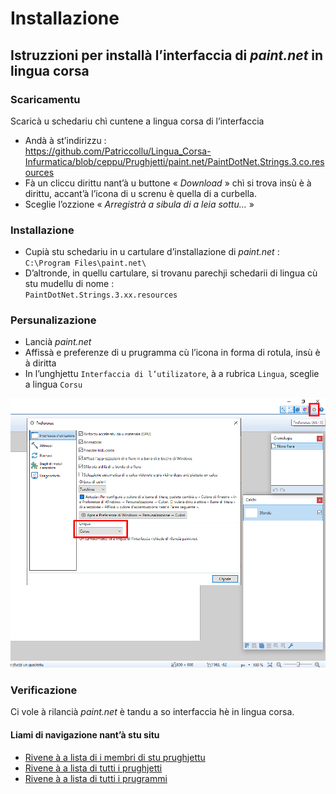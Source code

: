 # Installazione

## Istruzzioni per installà l’interfaccia di _paint.net_ in lingua corsa

### Scaricamentu

Scaricà u schedariu chì cuntene a lingua corsa di l’interfaccia
- Andà à st’indirizzu :  
https://github.com/Patriccollu/Lingua_Corsa-Infurmatica/blob/ceppu/Prughjetti/paint.net/PaintDotNet.Strings.3.co.resources
- Fà un cliccu dirittu nant’à u buttone « _Download_ » chì si trova insù è à dirittu, accant’à l’icona di u screnu è quella di a curbella.
- Sceglie l’ozzione « _Arregistrà a sibula di a leia sottu…_ »

### Installazione

- Cupià stu schedariu in u cartulare d’installazione di _paint.net_ :  
`C:\Program Files\paint.net\`
- D’altronde, in quellu cartulare, si trovanu parechji schedarii di lingua cù stu mudellu di nome :  
`PaintDotNet.Strings.3.xx.resources`

### Persunalizazione

- Lancià _paint.net_
- Affissà e preferenze di u prugramma cù l’icona in forma di rotula, insù è à diritta
- In l’unghjettu `Interfaccia di l’utilizatore`, à a rubrica `Lingua`, sceglie a lingua `Corsu`

<img src = "Fiure/Preferenze.png">

### Verificazione

Ci vole à rilancià _paint.net_ è tandu a so interfaccia hè in lingua corsa.  

#### Liami di navigazione nant’à stu situ
- [Rivene à a lista di i membri di stu prughjettu](./)
- [Rivene à a lista di tutti i prughjetti](../)
- [Rivene à a lista di tutti i prugrammi](../../../../#readme)
